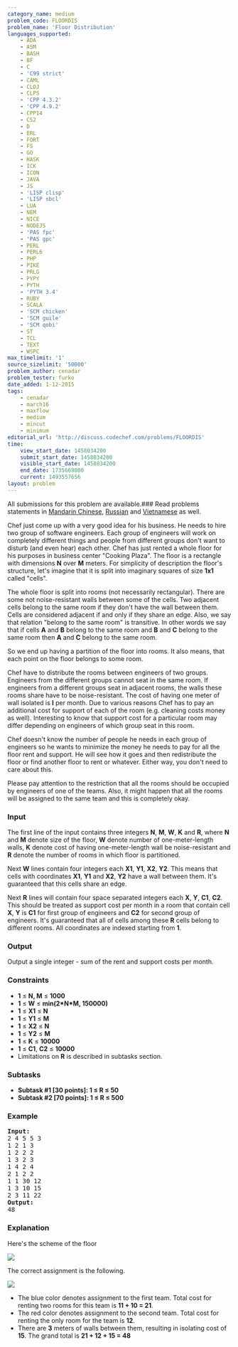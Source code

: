 ```yaml
---
category_name: medium
problem_code: FLOORDIS
problem_name: 'Floor Distribution'
languages_supported:
    - ADA
    - ASM
    - BASH
    - BF
    - C
    - 'C99 strict'
    - CAML
    - CLOJ
    - CLPS
    - 'CPP 4.3.2'
    - 'CPP 4.9.2'
    - CPP14
    - CS2
    - D
    - ERL
    - FORT
    - FS
    - GO
    - HASK
    - ICK
    - ICON
    - JAVA
    - JS
    - 'LISP clisp'
    - 'LISP sbcl'
    - LUA
    - NEM
    - NICE
    - NODEJS
    - 'PAS fpc'
    - 'PAS gpc'
    - PERL
    - PERL6
    - PHP
    - PIKE
    - PRLG
    - PYPY
    - PYTH
    - 'PYTH 3.4'
    - RUBY
    - SCALA
    - 'SCM chicken'
    - 'SCM guile'
    - 'SCM qobi'
    - ST
    - TCL
    - TEXT
    - WSPC
max_timelimit: '1'
source_sizelimit: '50000'
problem_author: cenadar
problem_tester: furko
date_added: 1-12-2015
tags:
    - cenadar
    - march16
    - maxflow
    - medium
    - mincut
    - minimum
editorial_url: 'http://discuss.codechef.com/problems/FLOORDIS'
time:
    view_start_date: 1458034200
    submit_start_date: 1458034200
    visible_start_date: 1458034200
    end_date: 1735669800
    current: 1493557656
layout: problem
---
```

All submissions for this problem are available.###  Read problems statements in [Mandarin Chinese](http://www.codechef.com/download/translated/MARCH16/mandarin/FLOORDIS.pdf), [Russian](http://www.codechef.com/download/translated/MARCH16/russian/FLOORDIS.pdf) and [Vietnamese](http://www.codechef.com/download/translated/MARCH16/vietnamese/FLOORDIS.pdf) as well.

Chef just come up with a very good idea for his business. He needs to hire two group of software engineers. Each group of engineers will work on completely different things and people from different groups don't want to disturb (and even hear) each other. Chef has just rented a whole floor for his purposes in business center "Cooking Plaza". The floor is a rectangle with dimensions **N** over **M** meters. For simplicity of description the floor's structure, let's imagine that it is split into imaginary squares of size **1x1** called "cells".

 The whole floor is split into rooms (not necessarily rectangular). There are some not noise-resistant walls between some of the cells. Two adjacent cells belong to the same room if they don't have the wall between them. Cells are considered adjacent if and only if they share an edge. Also, we say that relation "belong to the same room" is transitive. In other words we say that if cells **A** and **B** belong to the same room and **B** and **C** belong to the same room then **A** and **C** belong to the same room.

So we end up having a partition of the floor into rooms. It also means, that each point on the floor belongs to some room.

Chef have to distribute the rooms between engineers of two groups. Engineers from the different groups cannot seat in the same room. If engineers from a different groups seat in adjacent rooms, the walls these rooms share have to be noise-resistant. The cost of having one meter of wall isolated is **I** per month. Due to various reasons Chef has to pay an additional cost for support of each of the room (e.g. cleaning costs money as well). Interesting to know that support cost for a particular room may differ depending on engineers of which group seat in this room.

Chef doesn't know the number of people he needs in each group of engineers so he wants to minimize the money he needs to pay for all the floor rent and support. He will see how it goes and then redistribute the floor or find another floor to rent or whatever. Either way, you don't need to care about this.

Please pay attention to the restriction that all the rooms should be occupied by engineers of one of the teams. Also, it might happen that all the rooms will be assigned to the same team and this is completely okay.

### Input

The first line of the input contains three integers **N**, **M**, **W**, **K** and **R**, where **N** and **M** denote size of the floor, **W** denote number of one-meter-length walls, **K** denote cost of having one-meter-length wall be noise-resistant and **R** denote the number of rooms in which floor is partitioned.

Next **W** lines contain four integers each **X1**, **Y1**, **X2**, **Y2**. This means that cells with coordinates **X1**, **Y1** and **X2**, **Y2** have a wall between them. It's guaranteed that this cells share an edge.

Next **R** lines will contain four space separated integers each **X**, **Y**, **C1**, **C2**. This should be treated as support cost per month in a room that contain cell **X**, **Y** is **C1** for first group of engineers and **C2** for second group of engineers. It's guaranteed that all of cells among these **R** cells belong to different rooms. All coordinates are indexed starting from **1**.

### Output

Output a single integer - sum of the rent and support costs per month.

### Constraints

- **1** ≤ **N, M** ≤ **1000**
- **1** ≤ **W** ≤ **min(2\*N\*M, 150000)**
- **1** ≤ **X1** ≤ **N**
- **1** ≤ **Y1** ≤ **M**
- **1** ≤ **X2** ≤ **N**
- **1** ≤ **Y2** ≤ **M**
- **1** ≤ **K** ≤ **10000**
- **1** ≤ **C1**, **C2** ≤ **10000**
- Limitations on **R** is described in subtasks section.

### Subtasks

- **Subtask #1 \[30 points\]: 1 ≤ R ≤ 50**
- **Subtask #2 \[70 points\]: 1 ≤ R ≤ 500**

### Example

<pre><b>Input:</b>
2 4 5 5 3
1 2 1 3
1 2 2 2
1 3 2 3
1 4 2 4
2 1 2 2
1 1 30 12
1 3 10 15
2 3 11 22
<b>Output:</b>
48
</pre>
### Explanation

Here's the scheme of the floor

![](https://lh3.googleusercontent.com/Kf814fLVhIDx-8ZczUSmJAqNDTWpVLHBD6lwZr3HMxxk5OUb1xOU01vCTSIAcgD9Vpo4fYhVwIfRLc9VNDE_g0kVnbFrZRfKkDyfdUJjXaP2VhsYwy1nGXTOwGpsgXNcoOpkpLc4Qs_rDsX23T56BGkTX4M4Z0Q8gcP0T7UqYGI4x2luDAw5MSSgdJlg186Rgo0YATY8HW4HIDUbvWa_zPITOJojByg62rWs8HcKfTxg4T5hD1QVTNfUUxTkyv9b9jivONq2RWxFPAcOt_o2WNmMYAFiEHkkZ-h6hLxWwrb2LA4VLa92xIvLV8mG3W_ZOD8ZGFCG-F6GXskHW8jhq8IppGi9Hp2dGJ2I4PvWIT9yY8R-9h3BbNk6YoC9iYkuge2ghzuJ2N-Q5CogdnnZ-wUh6WK0yC37E7MLKAEKWyy4LGRTlq0689T_OVOKkIHBHKSUvUgYmbwGbtbkO71HXPIYUXgX0xtrnEWxKYuHtmM1KMmV8gY4f55vCnd3Hc1Mw5LqMphYfI1eWOFVBITsbHwmt41TomOyJIXboRpSfcxFst_o-Cd1TiCHpFpNiBEi52oT=w426-h210-no)

The correct assignment is the following.

![](https://lh3.googleusercontent.com/FtZg4eSBDWSnD4RA1oNWH6-we9jnXlyBwVmdXYTJCwUmqI8GotpZi_48dmsYO_s6wvr-r7qGd2xYFl3J-1AhlL4f_Kn9iaH63QSHDgpUQdtHXurhrwYHzunNXeFBYfsjCfawrIsyc37SylEUwsv-tgPdRejhUmjuQo-s_RpeWsO_aL2TqUA-ewE65vLdHcS5cP6_I9FHDZ6XyBqTAq67nxyJu1A2AB6beFynSenTwRX6-9uZoDTgrXy6mAEcMwMk4KpVpxRtbwkRr5BI22G1yct-CUtlPEzJIIS_57qYIb_DapcranpRISalB6kHxRYtNenWhA7yxyZ_efiCh3xlRH8nkVC1-l2xc3ty1RzwOM7dZo2UhDCrWqJ81eSFpd76EWZ_RmdU1clMeoOBAkJyEfVITfoA7F2R1sE40504Y5ytcTpL0wUxTfh9QJan34Y5bjImycu3gmDiQAnQhJxo_V36B7dDejIc_T3bJySbXfGzqwWGRpS1MQ319ywKi_Ca4ymF51HMX-0toslxf8h08Uw_TxrrMSHFctsN8AZcBujIGplkU_55Ag0mkYnJnZhodnCY=w426-h210-no)

- The blue color denotes assignment to the first team. Total cost for renting two rooms for this team is **11 + 10 = 21**.
- The red color denotes assignment to the second team. Total cost for renting the only room for the team is **12**.
- There are **3** meters of walls between them, resulting in isolating cost of **15**.
The grand total is **21 + 12 + 15 = 48**
